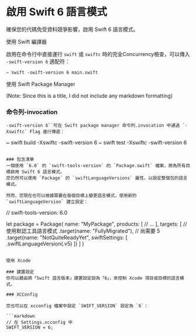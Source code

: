 # 啟用 Swift 6 語言模式
確保您的代碼免受資料競爭影響，啟用 Swift 6 語言模式。

使用 Swift 編譯器

啟用在命令行中直接運行 `swift` 或 `swiftc` 時的完全Concurrency檢查，可以傳入 `-swift-version 6` 適配符：

```
~ swift -swift-version 6 main.swift
```

使用 Swift Package Manager

(Note: Since this is a title, I did not include any markdown formatting)

### 命令列-invocation
```
-swift-version 6``可在 Swift package manager 命令列.invocation 中通過 `-Xswiftc` Flag 進行傳遞：
```
~ swift build -Xswiftc -swift-version 6
~ swift test -Xswiftc -swift-version 6
```

### 包含清單
一個使用 `6.0` 的 `swift-tools-version` 的 `Package.swift` 檔案，將為所有目標啟用 Swift 6 語言模式。
您仍然可以使用 `Package` 的 `swiftLanguageVersions` 屬性，以設定整個包的語言模式。

然而，您現在也可以根據需要在每個目標上變更語言模式，使用新的 `swiftLanguageVersion` 建立設定：
```
// swift-tools-version: 6.0

let package = Package(
    name: "MyPackage",
    products: [
        // ...
    ],
    targets: [
        // 使用默認工具語言模式
        .target(name: "FullyMigrated"),
        // 尚需要 5
        .target(name: "NotQuiteReadyYet",
                swiftSettings: [
                    .swiftLanguageVersion(.v5)
                ])
    ]
)
```

使用 Xcode

### 建置設定 
你可以藉由將「Swift 語言版本」建置設定設為「6」，來控制 Xcode 項目或目標的語言模式。

### XCConfig

您也可以在 xcconfig 檔案中設定 `SWIFT_VERSION` 設定為 `6`：

```markdown
// 在 Settings.xcconfig 中
SWIFT_VERSION = 6;
```